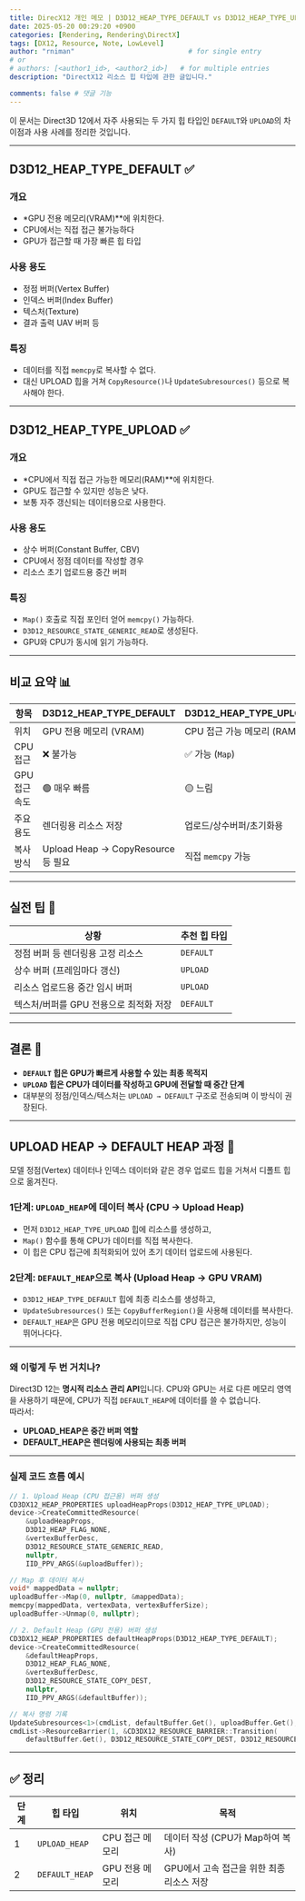 ```yaml
---
title: DirecX12 개인 메모 | D3D12_HEAP_TYPE_DEFAULT vs D3D12_HEAP_TYPE_UPLOAD
date: 2025-05-20 00:29:20 +0900
categories: [Rendering, Rendering\DirectX]
tags: [DX12, Resource, Note, LowLevel]
author: "rniman"                            # for single entry
# or
# authors: [<author1_id>, <author2_id>]   # for multiple entries
description: "DirectX12 리소스 힙 타입에 관한 글입니다."

comments: false # 댓글 기능
---
```


이 문서는 Direct3D 12에서 자주 사용되는 두 가지 힙 타입인 `DEFAULT`와 `UPLOAD`의 차이점과 사용 사례를 정리한 것입니다.

---

## D3D12_HEAP_TYPE_DEFAULT ✅

### 개요

- *GPU 전용 메모리(VRAM)**에 위치한다.
- CPU에서는 직접 접근 불가능하다
- GPU가 접근할 때 가장 빠른 힙 타입

### 사용 용도

- 정점 버퍼(Vertex Buffer)
- 인덱스 버퍼(Index Buffer)
- 텍스처(Texture)
- 결과 출력 UAV 버퍼 등

### 특징

- 데이터를 직접 `memcpy`로 복사할 수 없다.
- 대신 UPLOAD 힙을 거쳐 `CopyResource()`나 `UpdateSubresources()` 등으로 복사해야 한다.

---

## D3D12_HEAP_TYPE_UPLOAD ✅

### 개요

- *CPU에서 직접 접근 가능한 메모리(RAM)**에 위치한다.
- GPU도 접근할 수 있지만 성능은 낮다.
- 보통 자주 갱신되는 데이터용으로 사용한다.

### 사용 용도

- 상수 버퍼(Constant Buffer, CBV)
- CPU에서 정점 데이터를 작성할 경우
- 리소스 초기 업로드용 중간 버퍼

### 특징

- `Map()` 호출로 직접 포인터 얻어 `memcpy()` 가능하다.
- `D3D12_RESOURCE_STATE_GENERIC_READ`로 생성된다.
- GPU와 CPU가 동시에 읽기 가능하다.

---

## 비교 요약 📊

| 항목          | D3D12_HEAP_TYPE_DEFAULT            | D3D12_HEAP_TYPE_UPLOAD     |
| ------------- | ---------------------------------- | -------------------------- |
| 위치          | GPU 전용 메모리 (VRAM)             | CPU 접근 가능 메모리 (RAM) |
| CPU 접근      | ❌ 불가능                           | ✅ 가능 (`Map`)             |
| GPU 접근 속도 | 🟢 매우 빠름                        | 🟡 느림                     |
| 주요 용도     | 렌더링용 리소스 저장               | 업로드/상수버퍼/초기화용   |
| 복사 방식     | Upload Heap → CopyResource 등 필요 | 직접 `memcpy` 가능         |

---

## 실전 팁 🧠

| 상황                                   | 추천 힙 타입 |
| -------------------------------------- | ------------ |
| 정점 버퍼 등 렌더링용 고정 리소스      | `DEFAULT`    |
| 상수 버퍼 (프레임마다 갱신)            | `UPLOAD`     |
| 리소스 업로드용 중간 임시 버퍼         | `UPLOAD`     |
| 텍스처/버퍼를 GPU 전용으로 최적화 저장 | `DEFAULT`    |

---

## 결론 💬

- **`DEFAULT` 힙은 GPU가 빠르게 사용할 수 있는 최종 목적지**
- **`UPLOAD` 힙은 CPU가 데이터를 작성하고 GPU에 전달할 때 중간 단계**
- 대부분의 정점/인덱스/텍스처는 `UPLOAD → DEFAULT` 구조로 전송되며 이 방식이 권장된다.

---

## UPLOAD HEAP → DEFAULT HEAP 과정 🚚

모델 정점(Vertex) 데이터나 인덱스 데이터와 같은 경우 업로드 힙을 거쳐서 디폴트 힙으로 옮겨진다.

### 1단계: `UPLOAD_HEAP`에 데이터 복사 (CPU → Upload Heap)

- 먼저 `D3D12_HEAP_TYPE_UPLOAD` 힙에 리소스를 생성하고,
- `Map()` 함수를 통해 CPU가 데이터를 직접 복사한다.
- 이 힙은 CPU 접근에 최적화되어 있어 초기 데이터 업로드에 사용된다.

### 2단계: `DEFAULT_HEAP`으로 복사 (Upload Heap → GPU VRAM)

- `D3D12_HEAP_TYPE_DEFAULT` 힙에 최종 리소스를 생성하고,
- `UpdateSubresources()` 또는 `CopyBufferRegion()`을 사용해 데이터를 복사한다.
- `DEFAULT_HEAP`은 GPU 전용 메모리이므로 직접 CPU 접근은 불가하지만, 성능이 뛰어나다다.

---

### 왜 이렇게 두 번 거치나?

Direct3D 12는 **명시적 리소스 관리 API**입니다. CPU와 GPU는 서로 다른 메모리 영역을 사용하기 때문에, CPU가 직접 `DEFAULT_HEAP`에 데이터를 쓸 수 없습니다. 
<br>따라서:

- **UPLOAD_HEAP은 중간 버퍼 역할**
- **DEFAULT_HEAP은 렌더링에 사용되는 최종 버퍼**

---

### 실제 코드 흐름 예시

```cpp
// 1. Upload Heap (CPU 접근용) 버퍼 생성
CD3DX12_HEAP_PROPERTIES uploadHeapProps(D3D12_HEAP_TYPE_UPLOAD);
device->CreateCommittedResource(
    &uploadHeapProps,
    D3D12_HEAP_FLAG_NONE,
    &vertexBufferDesc,
    D3D12_RESOURCE_STATE_GENERIC_READ,
    nullptr,
    IID_PPV_ARGS(&uploadBuffer));

// Map 후 데이터 복사
void* mappedData = nullptr;
uploadBuffer->Map(0, nullptr, &mappedData);
memcpy(mappedData, vertexData, vertexBufferSize);
uploadBuffer->Unmap(0, nullptr);

// 2. Default Heap (GPU 전용) 버퍼 생성
CD3DX12_HEAP_PROPERTIES defaultHeapProps(D3D12_HEAP_TYPE_DEFAULT);
device->CreateCommittedResource(
    &defaultHeapProps,
    D3D12_HEAP_FLAG_NONE,
    &vertexBufferDesc,
    D3D12_RESOURCE_STATE_COPY_DEST,
    nullptr,
    IID_PPV_ARGS(&defaultBuffer));

// 복사 명령 기록
UpdateSubresources<1>(cmdList, defaultBuffer.Get(), uploadBuffer.Get(), 0, 0, 1, &vertexDataDesc);
cmdList->ResourceBarrier(1, &CD3DX12_RESOURCE_BARRIER::Transition(
    defaultBuffer.Get(), D3D12_RESOURCE_STATE_COPY_DEST, D3D12_RESOURCE_STATE_VERTEX_AND_CONSTANT_BUFFER));
```

---

## ✅ 정리

| 단계 | 힙 타입        | 위치            | 목적                                      |
| ---- | -------------- | --------------- | ----------------------------------------- |
| 1    | `UPLOAD_HEAP`  | CPU 접근 메모리 | 데이터 작성 (CPU가 Map하여 복사)          |
| 2    | `DEFAULT_HEAP` | GPU 전용 메모리 | GPU에서 고속 접근을 위한 최종 리소스 저장 |
